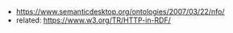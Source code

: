 
- https://www.semanticdesktop.org/ontologies/2007/03/22/nfo/
- related: https://www.w3.org/TR/HTTP-in-RDF/
